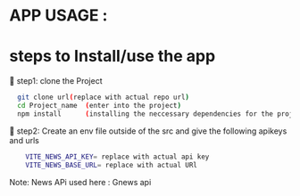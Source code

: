 # APP USAGE :

# steps to Install/use the  app

 🎯 step1: clone the Project  
  
  ```sh
    git clone url(replace with actual repo url)
    cd Project_name  (enter into the project)
    npm install      (installing the neccessary dependencies for the project) 
``` 
  

 🎯 step2: Create an env file outside of the src  and give the following apikeys and urls

  ```sh  
      VITE_NEWS_API_KEY= replace with actual api key
      VITE_NEWS_BASE_URL= replace with actual URl 
```

 Note: News APi used here  : Gnews api

    
